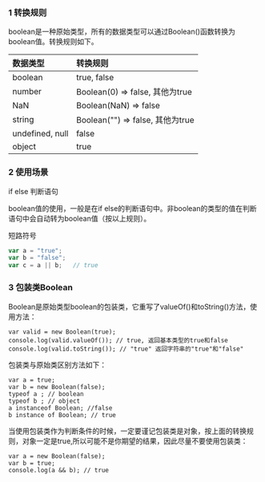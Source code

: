 ### 1 转换规则

boolean是一种原始类型，所有的数据类型可以通过Boolean\(\)函数转换为boolean值。转换规则如下。

| 数据类型 | 转换规则 |
| :--- | :--- |
| boolean | true, false |
| number | Boolean\(0\) =&gt; false, 其他为true |
| NaN | Boolean\(NaN\) =&gt; false |
| string | Boolean\(""\) =&gt; false, 其他为true |
| undefined, null | false |
| object | true |

### 2 使用场景

if else 判断语句

boolean值的使用，一般是在if else的判断语句中。非boolean的类型的值在判断语句中会自动转为boolean值（按以上规则）。

短路符号

```javascript
var a = "true";
var b = "false";
var c = a || b;   // true
```

### 3 包装类Boolean

Boolean是原始类型boolean的包装类，它重写了valueOf()和toString()方法，使用方法：

```
var valid = new Boolean(true);
console.log(valid.valueOf()); // true, 返回基本类型的true和false
console.log(valid.toString()); // "true" 返回字符串的"true"和"false"
```

包装类与原始类区别方法如下：

```
var a = true;
var b = new Boolean(false);
typeof a ; // boolean
typeof b ; // object
a instanceof Boolean; //false
b instance of Boolean; // true
```

当使用包装类作为判断条件的时候，一定要谨记包装类是对象，按上面的转换规则，对象一定是true,所以可能不是你期望的结果，因此尽量不要使用包装类：

```
var a = new Boolean(false);
var b = true;
console.log(a && b); // true
```

